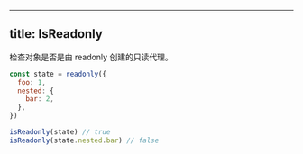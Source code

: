 
---
title: IsReadonly
---

<n-card title="IsReadonly" :bordered="false">
    检查对象是否是由
    <n-tag>readonly</n-tag>
    创建的只读代理。
    
  ```js
  const state = readonly({
    foo: 1,
    nested: {
      bar: 2,
    },
  })

  isReadonly(state) // true
  isReadonly(state.nested.bar) // false
```
</n-card>

